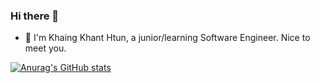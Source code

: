 ### Hi there 👋

<!--
**kkhtun/kkhtun** is a ✨ _special_ ✨ repository because its `README.md` (this file) appears on your GitHub profile.

Here are some ideas to get you started:

- 🔭 I’m currently working on ...
- 🌱 I’m currently learning ...
- 👯 I’m looking to collaborate on ...
- 🤔 I’m looking for help with ...
- 💬 Ask me about ...
- 📫 How to reach me: ...
- 😄 Pronouns: ...
- ⚡ Fun fact: ...
-->


- 🌱 I'm Khaing Khant Htun, a junior/learning Software Engineer. Nice to meet you.

[![Anurag's GitHub stats](https://github-readme-stats.vercel.app/api?username=kkhtun&hide=contribs,stars&show_icons=true&theme=dark)](https://github.com/anuraghazra/github-readme-stats)
